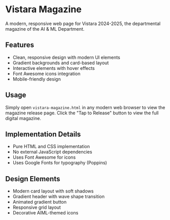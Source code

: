 # Vistara Magazine

A modern, responsive web page for Vistara 2024-2025, the departmental magazine of the AI & ML Department.

## Features

- Clean, responsive design with modern UI elements
- Gradient backgrounds and card-based layout
- Interactive elements with hover effects
- Font Awesome icons integration
- Mobile-friendly design

## Usage

Simply open `vistara-magazine.html` in any modern web browser to view the magazine release page. Click the "Tap to Release" button to view the full digital magazine.

## Implementation Details

- Pure HTML and CSS implementation
- No external JavaScript dependencies
- Uses Font Awesome for icons
- Uses Google Fonts for typography (Poppins)

## Design Elements

- Modern card layout with soft shadows
- Gradient header with wave shape transition
- Animated gradient button
- Responsive grid layout
- Decorative AIML-themed icons 